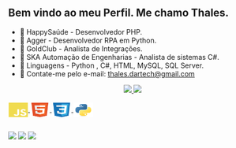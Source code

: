 ## Bem vindo ao meu Perfil. Me chamo Thales.

- 🔭 HappySaúde - Desenvolvedor PHP.
- 🔭 Agger - Desenvolvedor RPA em Python.
- 🔭 GoldClub - Analista de Integrações.
- 🔭 SKA Automação de Engenharias - Analista de sistemas C#.
- 🌱 Linguagens - Python , C#, HTML, MySQL, SQL Server.
- 📧 Contate-me pelo e-mail: thales.dartech@gmail.com

<div align="center">
  <a href="https://github.com/thalesvieira">
  <img height="180em" src="https://github-readme-stats.vercel.app/api?username=thalesvieira&show_icons=true&theme=dark&include_all_commits=true&count_private=true"/>
  <img height="180em" src="https://github-readme-stats.vercel.app/api/top-langs/?username=thalesvieira&layout=compact&langs_count=7&theme=dark"/>
</div>
 
 <div style="display: inline_block"><br>
  <img align="center" alt="Thales-Js" height="30" width="40" src="https://raw.githubusercontent.com/devicons/devicon/master/icons/javascript/javascript-plain.svg">
  <img align="center" alt="Thales-HTML" height="30" width="40" src="https://raw.githubusercontent.com/devicons/devicon/master/icons/html5/html5-original.svg">
  <img align="center" alt="Thales-CSS" height="30" width="40" src="https://raw.githubusercontent.com/devicons/devicon/master/icons/css3/css3-original.svg">
  <img align="center" alt="Thales-Python" height="30" width="40" src="https://raw.githubusercontent.com/devicons/devicon/master/icons/python/python-original.svg">
</div>

  ##
  
  <div> 
  <a href="https://instagram.com/thales.von" target="_blank"><img src="https://img.shields.io/badge/-Instagram-%23E4405F?style=for-the-badge&logo=instagram&logoColor=white" target="_blank"></a>
  <a href = "mailto:thales.dartech@gmail.com"><img src="https://img.shields.io/badge/-Gmail-%23333?style=for-the-badge&logo=gmail&logoColor=white" target="_blank"></a>
  <a href="https://www.linkedin.com/in/thales-vieira-4b813b14a" target="_blank"><img src="https://img.shields.io/badge/-LinkedIn-%230077B5?style=for-the-badge&logo=linkedin&logoColor=white" target="_blank"></a> 
 
</div>

